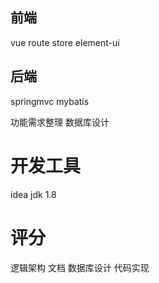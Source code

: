 ## 前端
vue
route
store
element-ui

## 后端
springmvc
mybatis

功能需求整理
数据库设计



# 开发工具
idea
jdk 1.8

# 评分
逻辑架构
文档
数据库设计
代码实现

<!--stackedit_data:
eyJoaXN0b3J5IjpbLTE1OTQ4NTEyNzYsLTExMzYxMjc2NTZdfQ
==
-->